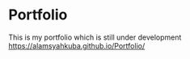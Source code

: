 # Portfolio

This is my portfolio which is still under development
https://alamsyahkuba.github.io/Portfolio/
